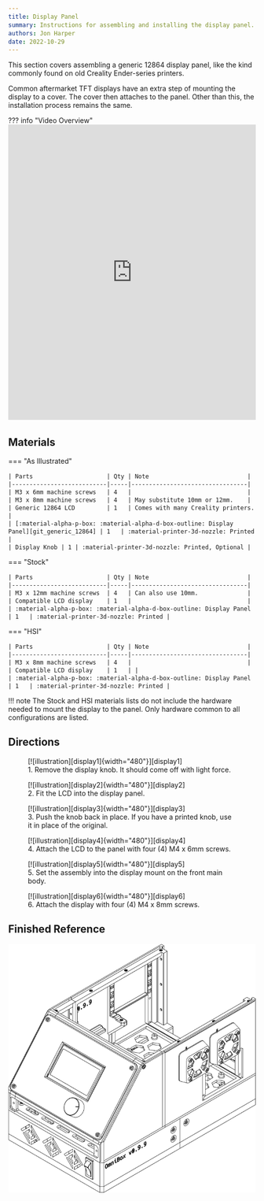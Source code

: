 ```yaml
---
title: Display Panel
summary: Instructions for assembling and installing the display panel.
authors: Jon Harper
date: 2022-10-29
---
```


This section covers assembling a generic 12864 display panel, like the kind commonly found on old Creality Ender-series printers.

Common aftermarket TFT displays have an extra step of mounting the display to a cover. The cover then attaches to the panel. Other than this, the installation process remains the same.

??? info "Video Overview"
    <iframe src="https://jon-harper.github.io/OmniBox/video/0.9.9/display.mp4" frameborder="0" width="100%" height="600px" allowfullscreen></iframe>

## Materials

=== "As Illustrated"

    | Parts                     | Qty | Note                            |
    |---------------------------|-----|---------------------------------|
    | M3 x 6mm machine screws   | 4   |                                 |
    | M3 x 8mm machine screws   | 4   | May substitute 10mm or 12mm.    |
    | Generic 12864 LCD         | 1   | Comes with many Creality printers. |
    | [:material-alpha-p-box: :material-alpha-d-box-outline: Display Panel][git_generic_12864] | 1   | :material-printer-3d-nozzle: Printed |
    | Display Knob | 1 | :material-printer-3d-nozzle: Printed, Optional |


=== "Stock"

    | Parts                     | Qty | Note                            |
    |---------------------------|-----|---------------------------------|
    | M3 x 12mm machine screws  | 4   | Can also use 10mm.              |
    | Compatible LCD display    | 1   |                                 |
    | :material-alpha-p-box: :material-alpha-d-box-outline: Display Panel | 1   | :material-printer-3d-nozzle: Printed |

=== "HSI"

    | Parts                     | Qty | Note                            |
    |---------------------------|-----|---------------------------------|
    | M3 x 8mm machine screws   | 4   |                                 |
    | Compatible LCD display    | 1   | |
    | :material-alpha-p-box: :material-alpha-d-box-outline: Display Panel | 1   | :material-printer-3d-nozzle: Printed |


!!! note
    The Stock and HSI materials lists do not include the hardware needed to mount the display to the panel. Only hardware common to all configurations are listed.
    
## Directions
                                                            
<figure markdown>
  [![illustration][display1]{width="480"}][display1]
  <figcaption>1. Remove the display knob. It should come off with light force.</figcaption>
</figure>

<figure markdown>
  [![illustration][display2]{width="480"}][display2]
  <figcaption>2. Fit the LCD into the display panel.</figcaption>
</figure>

<figure markdown>
  [![illustration][display3]{width="480"}][display3]
  <figcaption>3. Push the knob back in place. If you have a printed knob, use it in place of the original.</figcaption>
</figure>

<figure markdown>
  [![illustration][display4]{width="480"}][display4]
  <figcaption>4. Attach the LCD to the panel with four (4) M4 x 6mm screws.</figcaption>
</figure>

<figure markdown>
  [![illustration][display5]{width="480"}][display5]
  <figcaption>5. Set the assembly into the display mount on the front main body.</figcaption>
</figure>

<figure markdown>
  [![illustration][display6]{width="480"}][display6]
  <figcaption>6. Attach the display with four (4) M4 x 8mm screws.</figcaption>
</figure>

## Finished Reference

![illustration][display_final]

[display1]: ../img/assembly/panels/display/display1.png
[display2]: ../img/assembly/panels/display/display2.png
[display3]: ../img/assembly/panels/display/display3.png
[display4]: ../img/assembly/panels/display/display4.png
[display5]: ../img/assembly/panels/display/display5.png
[display6]: ../img/assembly/panels/display/display6.png
[display_final]: ../img/assembly/panels/display/display_final.png